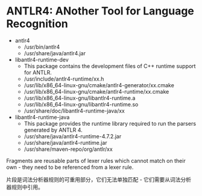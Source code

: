 # ANTLR4: ANother Tool for Language Recognition

- antlr4
  - /usr/bin/antlr4
  - /usr/share/java/antlr4.jar
- libantlr4-runtime-dev
  - This package contains the development files of C++ runtime support for ANTLR.
  - /usr/include/antlr4-runtime/xx.h
  - /usr/lib/x86_64-linux-gnu/cmake/antlr4-generator/xx.cmake
  - /usr/lib/x86_64-linux-gnu/cmake/antlr4-runtime/xx.cmake
  - /usr/lib/x86_64-linux-gnu/libantlr4-runtime.a
  - /usr/lib/x86_64-linux-gnu/libantlr4-runtime.so
  - /usr/share/doc/libantlr4-runtime-java/xx
- libantlr4-runtime-java
  - This package provides the runtime library required to run the parsers generated by ANTLR 4.
  - /usr/share/java/antlr4-runtime-4.7.2.jar
  - /usr/share/java/antlr4-runtime.jar
  - /usr/share/maven-repo/org/antlr/xx


Fragments are reusable parts of lexer rules which cannot match on their own - they need to be referenced from a lexer rule.

片段是词法分析器规则的可重用部分，它们无法单独匹配 - 它们需要从词法分析器规则中引用。
